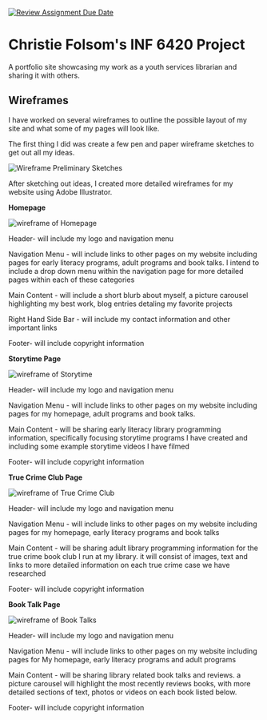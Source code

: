 [![Review Assignment Due Date](https://classroom.github.com/assets/deadline-readme-button-24ddc0f5d75046c5622901739e7c5dd533143b0c8e959d652212380cedb1ea36.svg)](https://classroom.github.com/a/cSGmFTKd)
# Christie Folsom's INF 6420 Project

A portfolio site showcasing my work as a youth services librarian and sharing it with others.

## Wireframes

I have worked on several wireframes to outline the possible layout of my site and what some of my pages will look like. 

The first thing I did was create a few pen and paper wireframe sketches to get out all my ideas.

![Wireframe Preliminary Sketches](wireframes/preliminarysketch.png)

After sketching out ideas, I created more detailed wireframes for my website using Adobe Illustrator. 


**Homepage**

![wireframe of Homepage](wireframes/homepage.png) 

Header- will include my logo and navigation menu

Navigation Menu - will include links to other pages on my website including pages for early literacy programs, adult programs and book talks. I intend to include a drop down menu within the navigation page for more detailed pages within each of these categories

Main Content - will include a short blurb about myself, a picture carousel highlighting my best work, blog entries detaling my favorite projects

Right Hand Side Bar - will include my contact information and other important links

Footer- will include copyright information


**Storytime Page**

![wireframe of Storytime](wireframes/storytimethemes.png)

Header- will include my logo and navigation menu

Navigation Menu - will include links to other pages on my website including pages for my homepage, adult programs and book talks. 

Main Content - will be sharing early literacy library programming information, specifically focusing storytime programs I have created and including some example storytime videos I have filmed

Footer- will include copyright information


**True Crime Club Page**

![wireframe of True Crime Club](wireframes/truecrime.png)

Header- will include my logo and navigation menu

Navigation Menu - will include links to other pages on my website including pages for my homepage, early literacy programs and book talks

Main Content - will be sharing adult library programming information for the true crime book club I run at my library. it will consist of images, text and links to more detailed information on each true crime case we have researched

Footer- will include copyright information


**Book Talk Page**

![wireframe of Book Talks](wireframes/booktalks.png)

Header- will include my logo and navigation menu

Navigation Menu - will include links to other pages on my website including pages for My homepage, early literacy programs and adult programs

Main Content - will be sharing library related book talks and reviews. a picture carousel will highlight the most recently reviews books, with more detailed sections of text, photos or videos on each book listed below.

Footer- will include copyright information